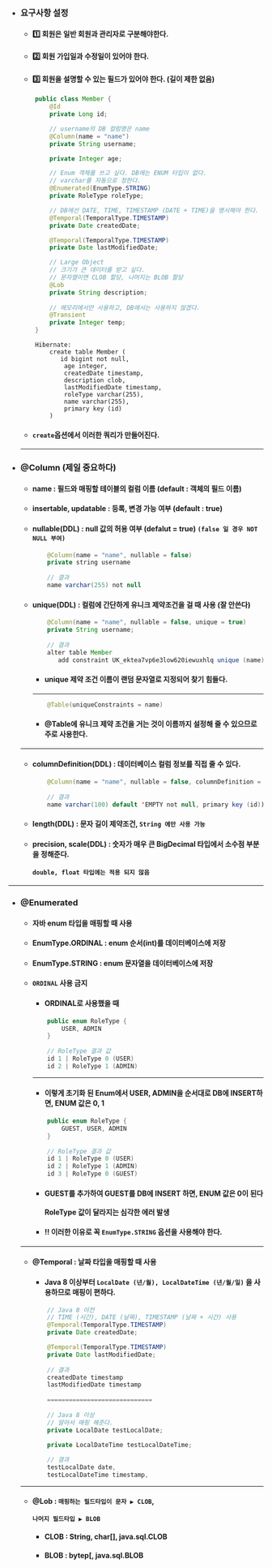 - ### 요구사항 설정
  - #### 1️⃣ 회원은 일반 회원과 관리자로 구분해야한다.
  - #### 2️⃣ 회원 가입일과 수정일이 있어야 한다.
  - #### 3️⃣ 회원을 설명할 수 있는 필드가 있어야 한다. (길이 제한 없음)
  ``` java
      public class Member {
          @Id
          private Long id;

          // username의 DB 컬럼명은 name
          @Column(name = "name")
          private String username;

          private Integer age;

          // Enum 객체를 쓰고 싶다. DB에는 ENUM 타입이 없다.
          // varchar를 자동으로 정한다.
          @Enumerated(EnumType.STRING)
          private RoleType roleType;

          // DB에선 DATE, TIME, TIMESTAMP (DATE + TIME)을 명시해야 한다.
          @Temporal(TemporalType.TIMESTAMP)
          private Date createdDate;

          @Temporal(TemporalType.TIMESTAMP)
          private Date lastModifiedDate;

          // Large Object
          // 크기가 큰 데이터를 받고 싶다.
          // 문자열이면 CLOB 할당, 나머지는 BLOB 할당
          @Lob
          private String description;
          
          // 메모리에서만 사용하고, DB에서는 사용하지 않겠다.
          @Transient
          private Integer temp;
      }
  ```
  ```
      Hibernate: 
          create table Member (
             id bigint not null,
              age integer,
              createdDate timestamp,
              description clob,
              lastModifiedDate timestamp,
              roleType varchar(255),
              name varchar(255),
              primary key (id)
          )
  ```
  - #### `create`옵션에서 이러한 쿼리가 만들어진다.
  -------
- ### @Column (제일 중요하다)
  - #### name : 필드와 매핑할 테이블의 컬럼 이름 (default : 객체의 필드 이름)
  - #### insertable, updatable : 등록, 변경 가능 여부 (default : true)
  - #### nullable(DDL) : null 값의 허용 여부 (defalut = true) `(false 일 경우 NOT NULL 부여)`
    ``` java
        @Column(name = "name", nullable = false)
        private string username
        
        // 결과
        name varchar(255) not null
    ```
  - #### unique(DDL) : 컬럼에 간단하게 유니크 제약조건을 걸 때 사용 (잘 안쓴다)
    ``` java
        @Column(name = "name", nullable = false, unique = true)
        private String username;
        
        // 결과
        alter table Member 
           add constraint UK_ektea7vp6e3low620iewuxhlq unique (name)
    ```
    - #### unique 제약 조건 이름이 랜덤 문자열로 지정되어 찾기 힘들다.
    -----
    ``` java
        @Table(uniqueConstraints = name)
    ```
    - #### @Table에 유니크 제약 조건을 거는 것이 이름까지 설정해 줄 수 있으므로 주로 사용한다.
  ----
  - #### columnDefinition(DDL) : 데이터베이스 컬럼 정보를 직접 줄 수 있다.
    ``` java
        @Column(name = "name", nullable = false, columnDefinition = "varchar(100) default 'EMPTY")
        
        // 결과
        name varchar(100) default 'EMPTY not null, primary key (id))
    ```
  - #### length(DDL) : 문자 길이 제약조건, `String 에만 사용 가능`
  - #### precision, scale(DDL) : 숫자가 매우 큰 BigDecimal 타입에서 소수점 부분을 정해준다. <br><br> `double, float 타입에는 적용 되지 않음`
-------
- ### @Enumerated
  - #### 자바 enum 타입을 매핑할 때 사용
  - #### EnumType.ORDINAL : enum 순서(int)를 데이터베이스에 저장
  - #### EnumType.STRING : enum 문자열을 데이터베이스에 저장
  - #### `ORDINAL` 사용 금지
    - #### ORDINAL로 사용했을 때
    ``` java
        public enum RoleType {
            USER, ADMIN
        }
        
        // RoleType 결과 값
        id 1 | RoleType 0 (USER)
        id 2 | RoleType 1 (ADMIN)
    ```
    -----
    - #### 이렇게 초기화 된 Enum에서 USER, ADMIN을 순서대로 DB에 INSERT하면, ENUM 값은 0, 1
    ``` java
        public enum RoleType {
            GUEST, USER, ADMIN
        }
        
        // RoleType 결과 값
        id 1 | RoleType 0 (USER)
        id 2 | RoleType 1 (ADMIN)
        id 3 | RoleType 0 (GUEST)
    ```
    - #### GUEST를 추가하여 GUEST를 DB에 INSERT 하면, ENUM 값은 0이 된다 <br><br> RoleType 값이 달라지는 심각한 에러 발생
    - #### ‼ 이러한 이유로 꼭 `EnumType.STRING` 옵션을 사용해야 한다.
  -----
  - #### @Temporal : 날짜 타입을 매핑할 때 사용
    - #### Java 8 이상부터 `LocalDate (년/월), LocalDateTime (년/월/일)` 을 사용하므로 매핑이 편하다.
    ``` java
        // Java 8 이전
        // TIME (시간), DATE (날짜), TIMESTAMP (날짜 + 시간) 사용
        @Temporal(TemporalType.TIMESTAMP)
        private Date createdDate;

        @Temporal(TemporalType.TIMESTAMP)
        private Date lastModifiedDate;
        
        // 결과
        createdDate timestamp
        lastModifiedDate timestamp
        
        =============================
        
        // Java 8 이상
        // 알아서 매핑 해준다.
        private LocalDate testLocalDate;

        private LocalDateTime testLocalDateTime;
        
        // 결과
        testLocalDate date,
        testLocalDateTime timestamp,
    ```
  -----
  - #### @Lob : `매핑하는 필드타입이 문자 ▶ CLOB`, <br><br> `나머지 필드타입 ▶ BLOB`
    - #### CLOB : String, char[], java.sql.CLOB
    - #### BLOB : bytep[, java.sql.BLOB
